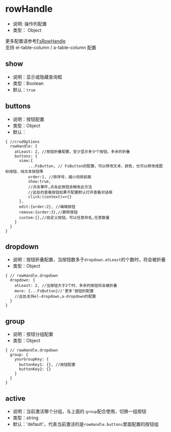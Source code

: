 # rowHandle
* 说明: 操作列配置
* 类型： Object

更多配置请参考[FsRowHandle](../components/crud/crud/fs-row-handle.md)    
支持 el-table-column / a-table-column 配置
## show
* 说明：显示或隐藏查询框
* 类型：Boolean
* 默认：`true`

## buttons
* 说明：按钮配置
* 类型：Object
* 默认：
```json5
{ //crudOptions
  rowHandle: {
    atLeast: 2, //按钮折叠配置，至少显示多少个按钮，多余的折叠
    buttons: {
      view:{
          ...FsButton, // FsButton的配置，可以修改文本、颜色，也可以修改成图标按钮、纯文本按钮等
          order:1, //排序号，越小则排前面
          show:true,
          //点击事件,点击此按钮会触发此方法
          //此处的查看按钮如果不配置默认打开查看对话框
          click:(context)=>{} 
      },
      edit:{order:2}, //编辑按钮
      remove:{order:3},//删除按钮
      custom:{},//自定义按钮，可以任意命名,任意数量
    }
  }
}
```

## dropdown
* 说明：按钮折叠配置，当按钮数多于`dropdown.atLeast`的个数时，将会被折叠
* 类型：Object
```json5
{ // rowHandle.dropdown
  dropdown: {
    atLeast: 2, //当按钮大于2个时，多余的按钮将会被折叠
    more: {...FsButton}//'更多'按钮的配置
    //此处支持el-dropdown,a-dropdown的配置
  }
}
```


## group
* 说明：按钮分组配置
* 类型：Object
```json5
{ // rowHandle.dropdown
  group: {
    yourGroupKey: {
      buttonKey1: {}, //按钮配置
      buttonKey2: {}
    }
  }
}
```

## active
* 说明：当前激活哪个分组，与上面的 `group`配合使用，切换一组按钮
* 类型：string
* 默认：'default'，代表当前激活的是`rowHandle.buttons`里面配置的按钮组

